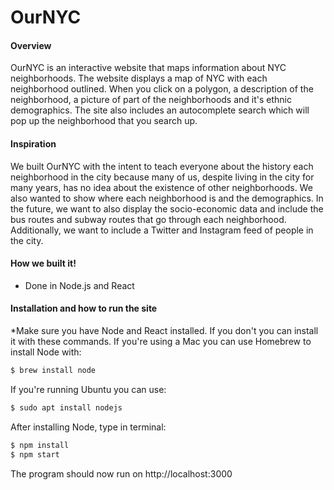 # OurNYC


#### Overview
OurNYC is an interactive website that maps information about NYC neighborhoods. The website displays a map of NYC with each neighborhood outlined. When you click on a polygon, a description of the neighborhood, a picture of part of the neighborhoods and it's ethnic demographics. The site also includes an autocomplete search which will pop up the neighborhood that you search up.

#### Inspiration
We built OurNYC with the intent to teach everyone about the history each neighborhood in the city because many of us, despite living in the city for many years, has no idea about the existence of other neighborhoods. We also wanted to show where each neighborhood is and the demographics.
In the future, we want to also display the socio-economic data and include the bus routes and subway routes that go through each neighborhood. Additionally, we want to include a Twitter and Instagram feed of people in the city.


#### How we built it!

  - Done in Node.js and React



#### Installation and how to run the site
  *Make sure you have Node and React installed. If you don't you can install it with these commands.
  If you're using a Mac you can use Homebrew to install Node with:

  ```sh
  $ brew install node
  ```
  If you're running Ubuntu you can use:
  ```sh
  $ sudo apt install nodejs
  ```

  After installing Node, type in terminal:

  ```sh
  $ npm install
  $ npm start
  ```
  The program should now run on http://localhost:3000
